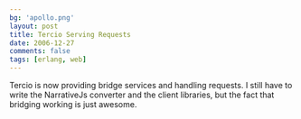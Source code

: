 ```yaml
---
bg: 'apollo.png'
layout: post
title: Tercio Serving Requests
date: 2006-12-27
comments: false
tags: [erlang, web]
---
```


Tercio is now providing bridge services and handling requests. I still
have to write the NarrativeJs converter and the client libraries, but
the fact that bridging working is just awesome.